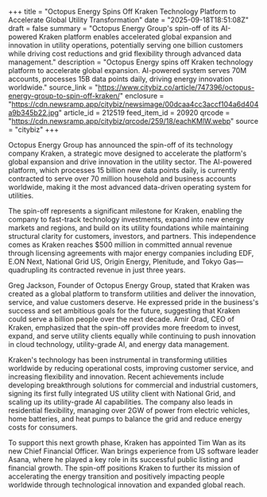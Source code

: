 +++
title = "Octopus Energy Spins Off Kraken Technology Platform to Accelerate Global Utility Transformation"
date = "2025-09-18T18:51:08Z"
draft = false
summary = "Octopus Energy Group's spin-off of its AI-powered Kraken platform enables accelerated global expansion and innovation in utility operations, potentially serving one billion customers while driving cost reductions and grid flexibility through advanced data management."
description = "Octopus Energy spins off Kraken technology platform to accelerate global expansion. AI-powered system serves 70M accounts, processes 15B data points daily, driving energy innovation worldwide."
source_link = "https://www.citybiz.co/article/747396/octopus-energy-group-to-spin-off-kraken/"
enclosure = "https://cdn.newsramp.app/citybiz/newsimage/00dcaa4cc3accf104a6d404a9b345b22.jpg"
article_id = 212519
feed_item_id = 20920
qrcode = "https://cdn.newsramp.app/citybiz/qrcode/259/18/eachKMlW.webp"
source = "citybiz"
+++

<p>Octopus Energy Group has announced the spin-off of its technology company Kraken, a strategic move designed to accelerate the platform's global expansion and drive innovation in the utility sector. The AI-powered platform, which processes 15 billion new data points daily, is currently contracted to serve over 70 million household and business accounts worldwide, making it the most advanced data-driven operating system for utilities.</p><p>The spin-off represents a significant milestone for Kraken, enabling the company to fast-track technology investments, expand into new energy markets and regions, and build on its utility foundations while maintaining structural clarity for customers, investors, and partners. This independence comes as Kraken reaches $500 million in committed annual revenue through licensing agreements with major energy companies including EDF, E.ON Next, National Grid US, Origin Energy, Plenitude, and Tokyo Gas—quadrupling its contracted revenue in just three years.</p><p>Greg Jackson, Founder of Octopus Energy Group, stated that Kraken was created as a global platform to transform utilities and deliver the innovation, service, and value customers deserve. He expressed pride in the business's success and set ambitious goals for the future, suggesting that Kraken could serve a billion people over the next decade. Amir Orad, CEO of Kraken, emphasized that the spin-off provides more freedom to invest, expand, and serve utility clients equally while continuing to push innovation in cloud technology, utility-grade AI, and energy data management.</p><p>Kraken's technology has been instrumental in transforming utilities worldwide by reducing operational costs, improving customer service, and increasing flexibility and innovation. Recent achievements include developing breakthrough solutions for commercial and industrial customers, signing its first fully integrated US utility client with National Grid, and scaling up its utility-grade AI capabilities. The company also leads in residential flexibility, managing over 2GW of power from electric vehicles, home batteries, and heat pumps to balance the grid and reduce energy costs for consumers.</p><p>To support this next growth phase, Kraken has appointed Tim Wan as its new Chief Financial Officer. Wan brings experience from US software leader Asana, where he played a key role in its successful public listing and financial growth. The spin-off positions Kraken to further its mission of accelerating the energy transition and positively impacting people worldwide through technological innovation and expanded global reach.</p>